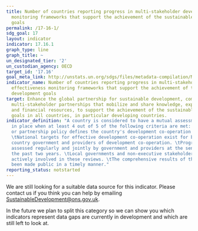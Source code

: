 ```yaml
---
title: Number of countries reporting progress in multi-stakeholder development effectiveness
  monitoring frameworks that support the achievement of the sustainable development
  goals
permalink: /17-16-1/
sdg_goal: 17
layout: indicator
indicator: 17.16.1
graph_type: line
graph_title: ~
un_designated_tier: '2'
un_custodian_agency: OECD
target_id: '17.16'
goal_meta_link: http://unstats.un.org/sdgs/files/metadata-compilation/Metadata-Goal-17.pdf
indicator_name: Number of countries reporting progress in multi-stakeholder development
  effectiveness monitoring frameworks that support the achievement of the sustainable
  development goals
target: Enhance the global partnership for sustainable development, complemented by
  multi-stakeholder partnerships that mobilize and share knowledge, expertise, technology
  and financial resources, to support the achievement of the sustainable development
  goals in all countries, in particular developing countries.
indicator_definition: "A country is considered to have a mutual assessment of progress
  in place when at least 4 out of 5 of the following criteria are met: \tAn aid policy
  or partnership policy defines the country's development co-operation priorities.
  \tNational targets for effective development co-operation exist for both the developing
  country government and providers of development co-operation. \tProgress has been
  assessed regularly and jointly by government and providers at the senior level in
  the past two years. \tLocal governments and non-executive stakeholders have been
  actively involved in these reviews. \tThe comprehensive results of the review have
  been made public in a timely manner."
reporting_status: notstarted
---
```


We are still looking for a suitable data source for this indicator. Please contact us if you think you can help by emailing <a href="mailto:SustainableDevelopment@ons.gov.uk">SustainableDevelopment@ons.gov.uk</a>.

In the future we plan to split this category so we can show you which indicators represent data gaps are currently in development and which are still left to look at.
